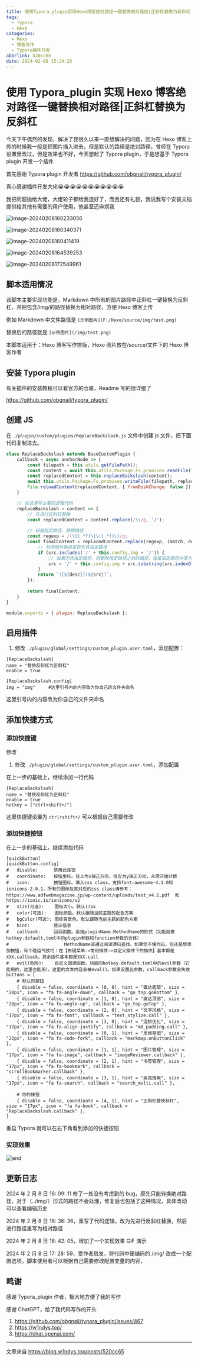 ```yaml
---
title: 使用Typora_plugin实现Hexo博客绝对路径一键替换相对路径|正斜杠替换为反斜杠
tags:
  - Typora
  - Hexo
categories:
  - Hexo
  - 博客写作
  - Typora插件开发
abbrlink: 520cc65
date: 2024-02-08 15:24:23
---
```


# 使用 Typora_plugin 实现 Hexo 博客绝对路径一键替换相对路径|正斜杠替换为反斜杠

今天下午偶然的发现，解决了我很久以来一直想解决的问题，因为在 Hexo 博客上传的时候我一般是把图片插入进去，但是默认的路径是绝对路径，曾经在 Typora 设置里改过，但是效果也不好，今天想起了 Typora plugin，于是想基于 Typora plugin 开发一个插件

首先感谢 Typora plugin 开发者 https://github.com/obgnail/typora_plugin/

真心感谢插件开发大佬😭😭😭😭😭😭😭😭😭😭😭

我把问题抛给大佬，大佬轮子都给我造好了，而且还有礼貌，我说我写个安装文档提供给其他有需要的用户使用，他甚至还麻烦我

![image-20240208160233056](/img/Typora_plugin/ReplaceBackslash/image-20240208160233056.png)

![image-20240208160340371](/img/Typora_plugin/ReplaceBackslash/image-20240208160340371.png)

![image-20240208160411419](/img/Typora_plugin/ReplaceBackslash/image-20240208160411419.png)

![image-20240208164539253](/img/Typora_plugin/ReplaceBackslash/image-20240208164539253.png)

![image-20240208172549961](/img/Typora_plugin/ReplaceBackslash/image-20240208172549961.png)

## 脚本适用情况

该脚本主要实现功能是，Markdown 中所有的图片路径中正斜杠一键替换为反斜杠，并把包含/img/的路径替换为相对路径，方便 Hexo 博客上传

例如 Markdown 中文件路径是 `[示例图片](F:/Hexo/source/img/test.png)`

替换后的路径就是 `[示例图片](/img/test.png)`

本脚本适用于：Hexo 博客写作排版，Hexo 图片放在/source/文件下的 Hexo 博客作者

## 安装 Typora plugin

有关插件的安装教程可以看官方的仓库，Readme 写的很详细了

https://github.com/obgnail/typora_plugin/

## 创建 JS

在 `./plugin/custom/plugins/ReplaceBackslash.js` 文件中创建 js 文件，把下面代码复制进去。

```javascript
class ReplaceBackslash extends BaseCustomPlugin {
    callback = async anchorNode => {
        const filepath = this.utils.getFilePath();
        const content = await this.utils.Package.Fs.promises.readFile(filepath, 'utf-8');
        const replacedContent = this.replaceBackslash(content);
        await this.utils.Package.Fs.promises.writeFile(filepath, replacedContent);
        File.reloadContent(replacedContent, { fromDiskChange: false });
    }

    // 在这里写主要的逻辑代码
    replaceBackslash = content => {
        // 先进行反斜杠替换
        const replacedContent = content.replace(/\\/g, '/');
        
        // 扫描指定路径，替换路径
        const regexp = /!\[(.*?)\]\((.*?)\)/g;
        const finalContent = replacedContent.replace(regexp, (match, desc, src) => {
            // 检测图片路径是否包含指定路径
            if (src.includes('/' + this.config.img + '/')) {
                // 如果包含指定路径，则删除指定路径之前的路径，保留指定路径并变为相对路径
                src = '/' + this.config.img + src.substring(src.indexOf('/' + this.config.img + '/') + this.config.img.length + 1);
            }
            return `![${desc}](${src})`;
        });
        
        return finalContent;
    }
}

module.exports = { plugin: ReplaceBackslash };
```

## 启用插件

1. 修改 `./plugin/global/settings/custom_plugin.user.toml`，添加配置：

```
[ReplaceBackslash]
name = "替换反斜杠为正斜杠"
enable = true

[ReplaceBackslash.config]
img = "img"     #这里引号内的内容改为你自己的文件夹命名
```

这里引号内的内容改为你自己的文件夹命名

## 添加快捷方式

### 添加快捷键

修改

1. 修改 `./plugin/global/settings/custom_plugin.user.toml`，添加配置

在上一步的基础上，继续添加一行代码

```
[ReplaceBackslash]
name = "替换反斜杠为正斜杠"
enable = true
hotkey = ["ctrl+shift+/"]
```

这里快捷键设置为 `ctrl+shift+/` 可以根据自己需要修改

### 添加快捷按钮

在上一步的基础上，继续添加代码

```
[quickButton]
[quickButton.config]
#   disable:      禁用此按钮
#   coordinate:   按钮坐标。往上为x轴正方向，往左为y轴正方向，从零开始计数
#   icon:         按钮图标。填入css class。支持font-awesome-4.1.0和ionicons-2.0.1，所有的图标及其对应的css class请参考：https://www.adfwebmagazine.jp/wp-content/uploads/test_v4.1.pdf  和  https://ionic.io/ionicons/v2
#   size(可选):    图标大小。默认17px
#   color(可选):   图标颜色。默认跟随当前主题的配色方案
#   bgColor(可选): 图标背景色。默认跟随当前主题的配色方案
#   hint:         提示信息
#   callback:     回调函数。采用pluginName.MethodName的形式（功能就像hotkey.default.toml中的plugin参数和function参数的合体）
#                     MethodName请通过阅读源码查找。如果您不懂代码，但还是想添加按钮，有个碰运气技巧：在【右键菜单->常用插件->自定义插件下的插件】基本都是XXX.callback，其余插件基本都是XXX.call
#   evil(危险):    自定义回调函数。功能同hotkey.default.toml中的evil参数（它能用的，这里也能用）。这里的文本内容会被eval()。如果设置此参数，callback参数会失效
buttons = [
    # 默认的按钮
    { disable = false, coordinate = [0, 0], hint = "直达底部", size = "28px", icon = "fa fa-angle-down", callback = "go_top.goBottom" },
    { disable = false, coordinate = [1, 0], hint = "直达顶部", size = "28px", icon = "fa fa-angle-up", callback = "go_top.goTop" },
    { disable = false, coordinate = [2, 0], hint = "文字风格", size = "17px", icon = "fa fa-font", callback = "text_stylize.call" },
    { disable = false, coordinate = [3, 0], hint = "混排优化", size = "17px", icon = "fa fa-align-justify", callback = "md_padding.call" },
    { disable = false, coordinate = [0, 1], hint = "思维导图", size = "22px", icon = "fa fa-code-fork", callback = "markmap.onButtonClick" },
    { disable = false, coordinate = [1, 1], hint = "图片管理", size = "17px", icon = "fa fa-image", callback = "imageReviewer.callback" },
    { disable = false, coordinate = [2, 1], hint = "书签管理", size = "17px", icon = "fa fa-bookmark", callback = "scrollBookmarker.callback" },
    { disable = false, coordinate = [3, 1], hint = "高亮搜索", size = "17px", icon = "fa fa-search", callback = "search_multi.call" },

    # 你的按钮
    { disable = false, coordinate = [4, 1], hint = "正斜杠替换斜杠", size = "17px", icon = "fa fa-book", callback = "ReplaceBackslash.callback" },
]
```

重启 Typora 就可以在右下角看到添加的快捷按钮

### 实现效果

![end](/img/Typora_plugin/ReplaceBackslash/end.gif)

## 更新日志

2024 年 2 月 8 日 16: 09: 11 修了一处没有考虑到的 bug，原先只能转换绝对路径，对于（../img/）形式的路径不会处理，修复后也包括了这种情况，具体改动可以查看编辑历史

2024 年 2 月 8 日 16: 36: 36，重写了代码逻辑，改为先进行反斜杠替换，然后进行路径重写为相对路径

2024 年 2 月 8 日 16: 42: 05，增加了一个实现效果 GIF 演示

2024 年 2 月 8 日 17: 28: 59，受作者启发，将代码中硬编码的 /img/ 改成一个配置选项，脚本使用者可以根据自己需要修改配置变量的内容，

## 鸣谢

感谢 Typora_plugin 作者，极大地方便了我的写作

感谢 ChatGPT，给了我代码写作的开头

1. https://github.com/obgnail/typora_plugin/issues/467
2. https://w1ndys.top/
2. https://chat.openai.com/

---

文章来自 https://blog.w1ndys.top/posts/520cc65
